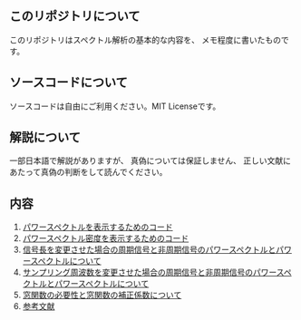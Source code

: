 ## このリポジトリについて
このリポジトリはスペクトル解析の基本的な内容を、
メモ程度に書いたものです。

## ソースコードについて
ソースコードは自由にご利用ください。MIT Licenseです。

## 解説について
一部日本語で解説がありますが、
真偽については保証しません、
正しい文献にあたって真偽の判断をして読んでください。

## 内容
1. [パワースペクトルを表示するためのコード](doc/ps.md)
1. [パワースペクトル密度を表示するためのコード](doc/)
1. [信号長を変更させた場合の周期信号と非周期信号のパワースペクトルとパワースペクトルについて](doc/)
1. [サンプリング周波数を変更させた場合の周期信号と非周期信号のパワースペクトルとパワースペクトルについて](doc/)
1. [窓関数の必要性と窓関数の補正係数について](doc/)
1. [参考文献](doc/ref.md)
